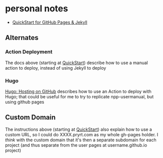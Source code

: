 # personal notes

- [QuickStart for GitHub Pages & Jekyll](https://docs.github.com/en/pages/quickstart)

## Alternates

### Action Deployment

The docs above (starting at [QuickStart](https://docs.github.com/en/pages/quickstart)) describe how to use a manual action to deploy, instead of using Jekyll to deploy

### Hugo

[Hugo: Hosting on GitHub](https://gohugo.io/hosting-and-deployment/hosting-on-github/) describes how to use an Action to deploy with Hugo; that could be useful for me to try to replicate npp-usermanual, but using github pages

## Custom Domain

The instructions above (starting at [QuickStart](https://docs.github.com/en/pages/quickstart)) also explain how to use a custom URL, so I could do XXXX.pryrt.com as my whole gh-pages holder.  I _think_ with the custom domain that it's then a separate subdomain for each project (and thus separate from the user pages at username.github.io project)
